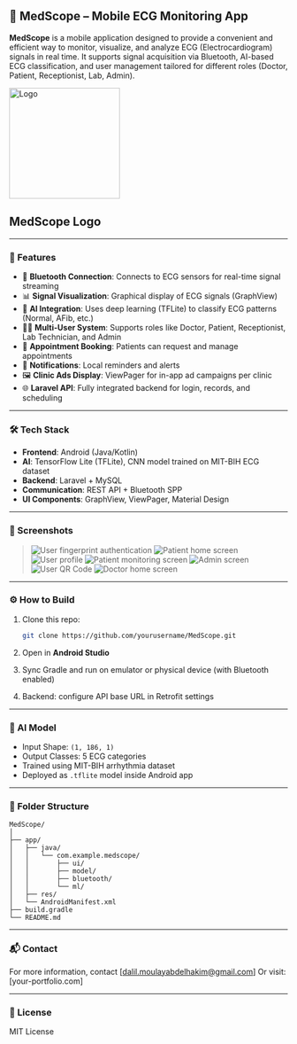 ## 📱 MedScope – Mobile ECG Monitoring App

**MedScope** is a mobile application designed to provide a convenient and efficient way to monitor, visualize, and analyze ECG (Electrocardiogram) signals in real time. It supports signal acquisition via Bluetooth, AI-based ECG classification, and user management tailored for different roles (Doctor, Patient, Receptionist, Lab, Admin).

<img width="200" height="200" alt="Logo" src="https://github.com/user-attachments/assets/643a6ede-5e15-4dc2-b1c8-8c2ead549e58" />
<h2>MedScope Logo</h2>


---

### 🚀 Features

* 🔌 **Bluetooth Connection**: Connects to ECG sensors for real-time signal streaming
* 📊 **Signal Visualization**: Graphical display of ECG signals (GraphView)
* 🧠 **AI Integration**: Uses deep learning (TFLite) to classify ECG patterns (Normal, AFib, etc.)
* 👨‍⚕️ **Multi-User System**: Supports roles like Doctor, Patient, Receptionist, Lab Technician, and Admin
* 📅 **Appointment Booking**: Patients can request and manage appointments
* 🔔 **Notifications**: Local reminders and alerts
* 🖼️ **Clinic Ads Display**: ViewPager for in-app ad campaigns per clinic
* 🌐 **Laravel API**: Fully integrated backend for login, records, and scheduling

---

### 🛠️ Tech Stack

* **Frontend**: Android (Java/Kotlin)
* **AI**: TensorFlow Lite (TFLite), CNN model trained on MIT-BIH ECG dataset
* **Backend**: Laravel + MySQL
* **Communication**: REST API + Bluetooth SPP
* **UI Components**: GraphView, ViewPager, Material Design

---

### 📸 Screenshots

> ![User fingerprint authentication](https://github.com/user-attachments/assets/d463e0ee-e77e-4bb2-a65b-b3e244854a13)
> ![Patient home screen](https://github.com/user-attachments/assets/9f7753ff-8618-42c0-839b-c14de8cfc25e)
> ![User profile](https://github.com/user-attachments/assets/e971278d-69d7-42c8-af28-b013ba1a0b44)
> ![Patient monitoring screen](https://github.com/user-attachments/assets/72f6d943-8596-43a6-b8dd-a763ae700459)
>![Admin screen](https://github.com/user-attachments/assets/5c122194-24a7-4056-8da8-b4153adc7ac0)
> ![User QR Code](https://github.com/user-attachments/assets/89ef02e5-670a-4c5b-af64-0b426045db23)
> ![Doctor home screen](https://github.com/user-attachments/assets/4818ea7f-a914-48ea-9f07-e89f7ddac9d7)

---

### ⚙️ How to Build

1. Clone this repo:

   ```bash
   git clone https://github.com/yourusername/MedScope.git
   ```
2. Open in **Android Studio**
3. Sync Gradle and run on emulator or physical device (with Bluetooth enabled)
4. Backend: configure API base URL in Retrofit settings

---

### 🤖 AI Model

* Input Shape: `(1, 186, 1)`
* Output Classes: 5 ECG categories
* Trained using MIT-BIH arrhythmia dataset
* Deployed as `.tflite` model inside Android app

---

### 📂 Folder Structure

```
MedScope/
│
├── app/
│   ├── java/
│   │   └── com.example.medscope/
│   │       ├── ui/
│   │       ├── model/
│   │       ├── bluetooth/
│   │       └── ml/
│   ├── res/
│   └── AndroidManifest.xml
├── build.gradle
└── README.md
```

---

### 📬 Contact

For more information, contact \[[dalil.moulayabdelhakim@gmail.com](mailto:dalil.moulayabdelhakim@gmail.com)]
Or visit: \[your-portfolio.com]

---

### 📄 License

MIT License
